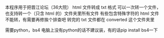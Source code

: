本程序用于把晋江论坛（36大院） html 文件转成 txt 格式
可以一次转一个文件，也支持转一个（只含 html 的）文件夹里所有文件
有些包含特殊字符的 html 文件不能转，有需要再修挨个排查吧
转完的 txt 文件都在 converted 这个文件夹里

需要python，bs4
电脑上没有python的话不建议装，有的话pip install bs4一下
